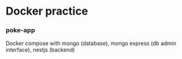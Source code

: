 # Docker practice
### poke-app
Docker compose with mongo (database), mongo express (db admin interface), nestjs (backend) 

